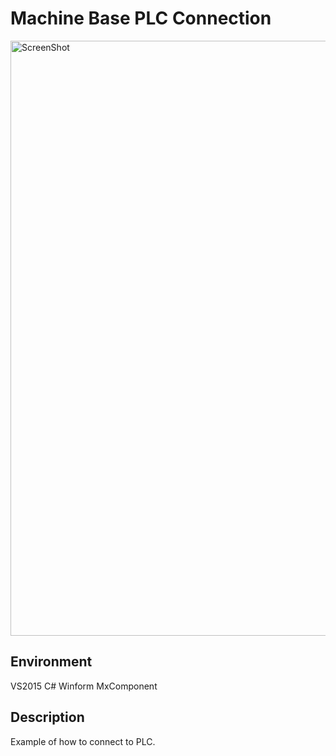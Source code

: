 # Machine Base PLC Connection
<img width="952" alt="ScreenShot" src="https://github.com/huejp21/MachineBasePLCConnection/assets/41492287/5b4970af-5051-47bf-aea0-efb06dbcb4b9">

## Environment
VS2015
C#
Winform
MxComponent

## Description
Example of how to connect to PLC.
